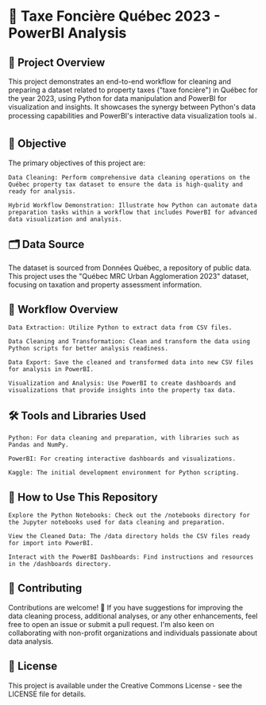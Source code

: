 # 🌆 Taxe Foncière Québec 2023 - PowerBI Analysis

## 📌 Project Overview

This project demonstrates an end-to-end workflow for cleaning and preparing a dataset related to property taxes ("taxe foncière") in Québec for the year 2023, using Python for data manipulation and PowerBI for visualization and insights. It showcases the synergy between Python's data processing capabilities and PowerBI's interactive data visualization tools 📊.

## 🎯 Objective

The primary objectives of this project are:

    Data Cleaning: Perform comprehensive data cleaning operations on the Québec property tax dataset to ensure the data is high-quality and ready for analysis.

    Hybrid Workflow Demonstration: Illustrate how Python can automate data preparation tasks within a workflow that includes PowerBI for advanced data visualization and analysis.

## 🗂 Data Source

The dataset is sourced from Données Québec, a repository of public data. This project uses the "Québec MRC Urban Agglomeration 2023" dataset, focusing on taxation and property assessment information.

## 🔄 Workflow Overview

    Data Extraction: Utilize Python to extract data from CSV files.

    Data Cleaning and Transformation: Clean and transform the data using Python scripts for better analysis readiness.

    Data Export: Save the cleaned and transformed data into new CSV files for analysis in PowerBI.

    Visualization and Analysis: Use PowerBI to create dashboards and visualizations that provide insights into the property tax data.

## 🛠 Tools and Libraries Used

    Python: For data cleaning and preparation, with libraries such as Pandas and NumPy.

    PowerBI: For creating interactive dashboards and visualizations.

    Kaggle: The initial development environment for Python scripting.

## 🚀 How to Use This Repository

    Explore the Python Notebooks: Check out the /notebooks directory for the Jupyter notebooks used for data cleaning and preparation.

    View the Cleaned Data: The /data directory holds the CSV files ready for import into PowerBI.
    
    Interact with the PowerBI Dashboards: Find instructions and resources in the /dashboards directory.

## 🤝 Contributing

Contributions are welcome! 🎉 If you have suggestions for improving the data cleaning process, additional analyses, or any other enhancements, feel free to open an issue or submit a pull request. I'm also keen on collaborating with non-profit organizations and individuals passionate about data analysis.

## 📜 License

This project is available under the Creative Commons License - see the LICENSE file for details.